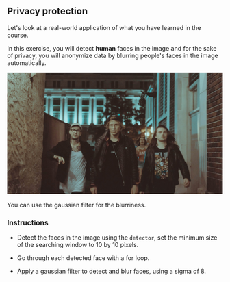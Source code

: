 ## Privacy protection

Let's look at a real-world application of what you have learned in the course.

In this exercise, you will detect **human** faces in the image and for the sake of privacy, you will anonymize data by blurring people's faces in the image automatically.

![Group band walking](../images/8.jpg)

<!-- Image preloaded as `group_image`. -->

You can use the gaussian filter for the blurriness.

<!-- The face detector is ready to use as `detector` and all packages needed have been imported. -->

### Instructions

- Detect the faces in the image using the `detector`, set the minimum size of the searching window to 10 by 10 pixels.

- Go through each detected face with a for loop.

- Apply a gaussian filter to detect and blur faces, using a sigma of 8.
